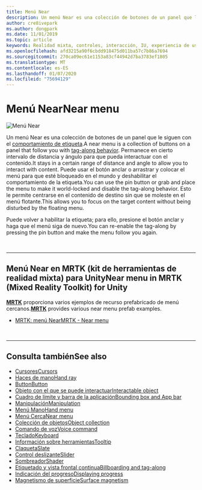 ```yaml
---
title: Menú Near
description: Un menú Near es una colección de botones de un panel que le siguen con el comportamiento de etiqueta.
author: cre8ivepark
ms.author: dongpark
ms.date: 11/01/2019
ms.topic: article
keywords: Realidad mixta, controles, interacción, IU, experiencia de usuario
ms.openlocfilehash: afd3215a90f6cbdd918475d011ba57c7b86a7694
ms.sourcegitcommit: 270ca09ec61e1153a83cf44942d7ba3783ef1805
ms.translationtype: MT
ms.contentlocale: es-ES
ms.lasthandoff: 01/07/2020
ms.locfileid: "75694129"
---
```

# <a name="near-menu"></a><span data-ttu-id="e8d5e-104">Menú Near</span><span class="sxs-lookup"><span data-stu-id="e8d5e-104">Near menu</span></span>

![Menú Near](images/UX/UX_Hero_NearMenu.jpg)

<span data-ttu-id="e8d5e-106">Un menú Near es una colección de botones de un panel que le siguen con el [comportamiento de etiqueta](billboarding-and-tag-along.md#what-is-a-tag-along).</span><span class="sxs-lookup"><span data-stu-id="e8d5e-106">A near menu is a collection of buttons on a panel that follow you with [tag-along behavior](billboarding-and-tag-along.md#what-is-a-tag-along).</span></span> <span data-ttu-id="e8d5e-107">Permanece en cierto intervalo de distancia y ángulo para que pueda interactuar con el contenido.</span><span class="sxs-lookup"><span data-stu-id="e8d5e-107">It stays in a certain range of distance and angle to allow you to interact with content.</span></span> <span data-ttu-id="e8d5e-108">Puede usar el botón anclar o arrastrar y colocar el menú para que esté bloqueado en el mundo y deshabilitar el comportamiento de la etiqueta.</span><span class="sxs-lookup"><span data-stu-id="e8d5e-108">You can use the pin button or grab and place the menu to make it world-locked and disable the tag-along behavior.</span></span> <span data-ttu-id="e8d5e-109">Esto le permite centrarse en el contenido de destino sin que se moleste en el menú flotante.</span><span class="sxs-lookup"><span data-stu-id="e8d5e-109">This allows you to focus on the target content without being disturbed by the floating menu.</span></span>

<span data-ttu-id="e8d5e-110">Puede volver a habilitar la etiqueta; para ello, presione el botón anclar y haga que el menú siga de nuevo.</span><span class="sxs-lookup"><span data-stu-id="e8d5e-110">You can re-enable the tag-along by pressing the pin button and make the menu follow you again.</span></span>

<br>

---

## <a name="near-menu-in-mrtk-mixed-reality-toolkit-for-unity"></a><span data-ttu-id="e8d5e-111">Menú Near en MRTK (kit de herramientas de realidad mixta) para Unity</span><span class="sxs-lookup"><span data-stu-id="e8d5e-111">Near menu in MRTK (Mixed Reality Toolkit) for Unity</span></span>
<span data-ttu-id="e8d5e-112">**[MRTK](https://github.com/Microsoft/MixedRealityToolkit-Unity)** proporciona varios ejemplos de recurso prefabricado de menú cercanos.</span><span class="sxs-lookup"><span data-stu-id="e8d5e-112">**[MRTK](https://github.com/Microsoft/MixedRealityToolkit-Unity)** provides various near menu prefab examples.</span></span>

* [<span data-ttu-id="e8d5e-113">MRTK: menú Near</span><span class="sxs-lookup"><span data-stu-id="e8d5e-113">MRTK - Near menu</span></span>](https://microsoft.github.io/MixedRealityToolkit-Unity/Documentation/README_NearMenu.html)


<br>

---


## <a name="see-also"></a><span data-ttu-id="e8d5e-114">Consulta también</span><span class="sxs-lookup"><span data-stu-id="e8d5e-114">See also</span></span>

* [<span data-ttu-id="e8d5e-115">Cursores</span><span class="sxs-lookup"><span data-stu-id="e8d5e-115">Cursors</span></span>](cursors.md)
* [<span data-ttu-id="e8d5e-116">Haces de mano</span><span class="sxs-lookup"><span data-stu-id="e8d5e-116">Hand ray</span></span>](point-and-commit.md)
* [<span data-ttu-id="e8d5e-117">Button</span><span class="sxs-lookup"><span data-stu-id="e8d5e-117">Button</span></span>](button.md)
* [<span data-ttu-id="e8d5e-118">Objeto con el que se puede interactuar</span><span class="sxs-lookup"><span data-stu-id="e8d5e-118">Interactable object</span></span>](interactable-object.md)
* [<span data-ttu-id="e8d5e-119">Cuadro de límite y barra de la aplicación</span><span class="sxs-lookup"><span data-stu-id="e8d5e-119">Bounding box and App bar</span></span>](app-bar-and-bounding-box.md)
* [<span data-ttu-id="e8d5e-120">Manipulación</span><span class="sxs-lookup"><span data-stu-id="e8d5e-120">Manipulation</span></span>](direct-manipulation.md)
* [<span data-ttu-id="e8d5e-121">Menú Mano</span><span class="sxs-lookup"><span data-stu-id="e8d5e-121">Hand menu</span></span>](hand-menu.md)
* [<span data-ttu-id="e8d5e-122">Menú Cerca</span><span class="sxs-lookup"><span data-stu-id="e8d5e-122">Near menu</span></span>](near-menu.md)
* [<span data-ttu-id="e8d5e-123">Colección de objetos</span><span class="sxs-lookup"><span data-stu-id="e8d5e-123">Object collection</span></span>](object-collection.md)
* [<span data-ttu-id="e8d5e-124">Comando de voz</span><span class="sxs-lookup"><span data-stu-id="e8d5e-124">Voice command</span></span>](voice-input.md)
* [<span data-ttu-id="e8d5e-125">Teclado</span><span class="sxs-lookup"><span data-stu-id="e8d5e-125">Keyboard</span></span>](keyboard.md)
* [<span data-ttu-id="e8d5e-126">Información sobre herramientas</span><span class="sxs-lookup"><span data-stu-id="e8d5e-126">Tooltip</span></span>](tooltip.md)
* [<span data-ttu-id="e8d5e-127">Claqueta</span><span class="sxs-lookup"><span data-stu-id="e8d5e-127">Slate</span></span>](slate.md)
* [<span data-ttu-id="e8d5e-128">Control deslizante</span><span class="sxs-lookup"><span data-stu-id="e8d5e-128">Slider</span></span>](slider.md)
* [<span data-ttu-id="e8d5e-129">Sombreador</span><span class="sxs-lookup"><span data-stu-id="e8d5e-129">Shader</span></span>](shader.md)
* [<span data-ttu-id="e8d5e-130">Etiquetado y vista frontal continua</span><span class="sxs-lookup"><span data-stu-id="e8d5e-130">Billboarding and tag-along</span></span>](billboarding-and-tag-along.md)
* [<span data-ttu-id="e8d5e-131">Indicación del progreso</span><span class="sxs-lookup"><span data-stu-id="e8d5e-131">Displaying progress</span></span>](progress.md)
* [<span data-ttu-id="e8d5e-132">Magnetismo de superficie</span><span class="sxs-lookup"><span data-stu-id="e8d5e-132">Surface magnetism</span></span>](surface-magnetism.md)
